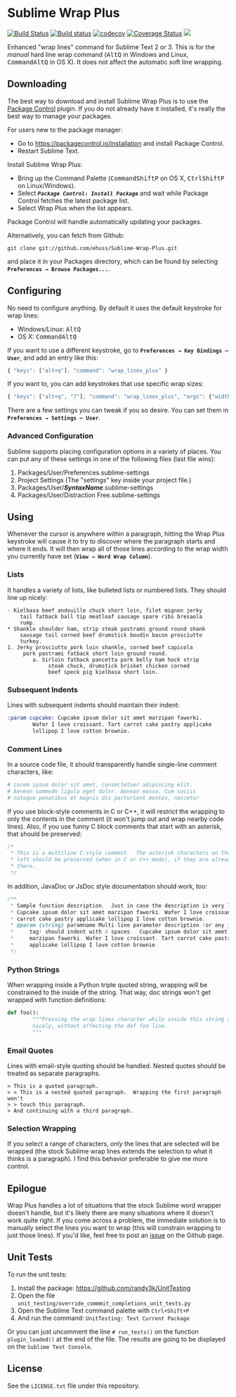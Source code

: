 # Sublime Wrap Plus

[![Build Status](https://travis-ci.org/evandrocoan/WrapPlus.svg?branch=master)](https://travis-ci.org/evandrocoan/WrapPlus)
[![Build status](https://ci.appveyor.com/api/projects/status/464j3oiwijfutl8t/branch/master?svg=true)](https://ci.appveyor.com/project/evandrocoan/wrapplus/branch/master)
[![codecov](https://codecov.io/gh/evandrocoan/WrapPlus/branch/master/graph/badge.svg)](https://codecov.io/gh/evandrocoan/WrapPlus)
[![Coverage Status](https://coveralls.io/repos/github/evandrocoan/WrapPlus/badge.svg?branch=master)](https://coveralls.io/github/evandrocoan/WrapPlus?branch=master)
<a href="https://packagecontrol.io/packages/Wrap Plus"><img src="https://packagecontrol.herokuapp.com/downloads/Wrap Plus.svg"></a>

Enhanced "wrap lines" command for Sublime Text 2 or 3.  This is for the *manual* hard line wrap command (<kbd>Alt</kbd><kbd>Q</kbd> in Windows and Linux, <kbd>Command</kbd><kbd>Alt</kbd><kbd>Q</kbd> in OS X).  It does not affect the automatic soft line wrapping.

## Downloading
The best way to download and install Sublime Wrap Plus is to use the [Package Control](https://packagecontrol.io) plugin.  If you do not already have it installed, it's really the best way to manage your packages.

For users new to the package manager:

* Go to https://packagecontrol.io/installation and install Package Control.
* Restart Sublime Text.

Install Sublime Wrap Plus:

* Bring up the Command Palette (<kbd>Command</kbd><kbd>Shift</kbd><kbd>P</kbd> on OS X, <kbd>Ctrl</kbd><kbd>Shift</kbd><kbd>P</kbd> on Linux/Windows).
* Select ***`Package Control: Install Package`*** and wait while Package Control fetches the latest package list.
* Select Wrap Plus when the list appears.

Package Control will handle automatically updating your packages.

Alternatively, you can fetch from Github:

```
git clone git://github.com/ehuss/Sublime-Wrap-Plus.git
```

and place it in your Packages directory, which can be found by selecting **`Preferences → Browse Packages...`**.

## Configuring
No need to configure anything.  By default it uses the default keystroke for wrap lines:

* Windows/Linux: <kbd>Alt</kbd><kbd>Q</kbd>
* OS X: <kbd>Command</kbd><kbd>Alt</kbd><kbd>Q</kbd>

If you want to use a different keystroke, go to **`Preferences → Key Bindings — User`**, and add an entry like this:

```javascript
{ "keys": ["alt+q"], "command": "wrap_lines_plus" }
```

If you want to, you can add keystrokes that use specific wrap sizes:

```javascript
{ "keys": ["alt+q", "7"], "command": "wrap_lines_plus", "args": {"width": 70}}
```

There are a few settings you can tweak if you so desire.  You can set them in **`Preferences → Settings — User`**.

### Advanced Configuration
Sublime supports placing configuration options in a variety of places.  You can put any of these settings in one of the following files (last file wins):

1. Packages/User/Preferences.sublime-settings
2. Project Settings (The "settings" key inside your project file.)
3. Packages/User/***SyntaxName***.sublime-settings
4. Packages/User/Distraction Free.sublime-settings

## Using
Whenever the cursor is anywhere within a paragraph, hitting the Wrap Plus keystroke will cause it to try to discover where the paragraph starts and where it ends.  It will then wrap all of those lines according to the wrap width you currently have set (**`View → Word Wrap Column`**).

### Lists
It handles a variety of lists, like bulleted lists or numbered lists. They should line up nicely:

```
- Kielbasa beef andouille chuck short loin, filet mignon jerky
    tail fatback ball tip meatloaf sausage spare ribs bresaola
    rump.
* Shankle shoulder ham, strip steak pastrami ground round shank
    sausage tail corned beef drumstick boudin bacon prosciutto
    turkey.
1. Jerky prosciutto pork loin shankle, corned beef capicola
     pork pastrami fatback short loin ground round.
        a. Sirloin fatback pancetta pork belly ham hock strip
             steak chuck, drumstick brisket chicken corned
             beef speck pig kielbasa short loin.
```

### Subsequent Indents
Lines with subsequent indents should maintain their indent:

```rst
:param cupcake: Cupcake ipsum dolor sit amet marzipan faworki.
        Wafer I love croissant. Tart carrot cake pastry applicake
        lollipop I love cotton brownie.
```

### Comment Lines
In a source code file, it should transparently handle single-line
comment characters, like:

```python
# Lorem ipsum dolor sit amet, consectetuer adipiscing elit.
# Aenean commodo ligula eget dolor. Aenean massa. Cum sociis
# natoque penatibus et magnis dis parturient montes, nascetur
```

If you use block-style comments in C or C++, it will restrict the wrapping to only the contents in the comment (it won't jump out and wrap nearby code lines).  Also, if you use funny C block comments that start with an asterisk, that should be preserved:

```c
/*
 * This is a multiline C-style comment.  The asterisk characters on the
 * left should be preserved (when in C or C++ mode), if they are already
 * there.
 */
```

In addition, JavaDoc or JsDoc style documentation should work, too:

```java
/**
 * Sample function description.  Just in case the description is very long.
 * Cupcake ipsum dolor sit amet marzipan faworki. Wafer I love croissant. Tart
 * carrot cake pastry applicake lollipop I love cotton brownie.
 * @param {string} paramname Multi-line parameter description (or any javadoc
 *     tag) should indent with 4 spaces.  Cupcake ipsum dolor sit amet
 *     marzipan faworki. Wafer I love croissant. Tart carrot cake pastry
 *     applicake lollipop I love cotton brownie.
 */
```

### Python Strings
When wrapping inside a Python triple quoted string, wrapping will be constrained to the inside of the string.  That way, doc strings won't get wrapped with function definitions:


```python
def foo():
        """Pressing the wrap lines character while inside this string should wrap it
        nicely, without affecting the def foo line.
        """
```

### Email Quotes
Lines with email-style quoting should be handled.  Nested quotes should be treated as separate paragraphs.

```
> This is a quoted paragraph.
> > This is a nested quoted paragraph.  Wrapping the first paragraph won't
> > touch this paragraph.
> And continuing with a third paragraph.
```

### Selection Wrapping
If you select a range of characters, *only* the lines that are selected will be wrapped (the stock Sublime wrap lines extends the selection to what it thinks is a paragraph).  I find this behavior preferable to give me more control.

## Epilogue
Wrap Plus handles a lot of situations that the stock Sublime word wrapper doesn't handle, but it's likely there are many situations where it doesn't work quite right.  If you come across a problem, the immediate solution is to manually select the lines you want to wrap (this will constrain wrapping to just those lines).  If you'd like, feel free to post an [issue](https://github.com/ehuss/Sublime-Wrap-Plus/issues) on the Github page.



## Unit Tests

To run the unit tests:

1. Install the package: https://github.com/randy3k/UnitTesting
1. Open the file `unit_testing/override_commmit_completions_unit_tests.py`
1. Open the Sublime Text command palette with `Ctrl+Shift+P`
1. And run the command: `UnitTesting: Test Current Package`

Or you can just uncomment the line `# run_tests()` on the function `plugin_loaded()` at the end of
the file. The results are going to be displayed on the `Sublime Text Console`.


## License

See the `LICENSE.txt` file under this repository.

